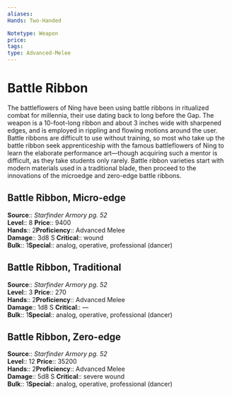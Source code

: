 ```yaml
---
aliases: 
Hands: Two-Handed

Notetype: Weapon
price: 
tags: 
type: Advanced-Melee
---
```


# Battle Ribbon

The battleflowers of Ning have been using battle ribbons in ritualized combat for millennia, their use dating back to long before the Gap. The weapon is a 10-foot-long ribbon and about 3 inches wide with sharpened edges, and is employed in rippling and flowing motions around the user. Battle ribbons are difficult to use without training, so most who take up the battle ribbon seek apprenticeship with the famous battleflowers of Ning to learn the elaborate performance art—though acquiring such a mentor is difficult, as they take students only rarely. Battle ribbon varieties start with modern materials used in a traditional blade, then proceed to the innovations of the microedge and zero-edge battle ribbons.  

## Battle Ribbon, Micro-edge

**Source**:: _Starfinder Armory pg. 52_  
**Level**:: 8
**Price**:: 9400  
**Hands**:: 2**Proficiency**:: Advanced Melee  
**Damage**:: 3d8 S
**Critical**:: wound  
**Bulk**:: 1**Special**:: analog, operative, professional (dancer)

## Battle Ribbon, Traditional

**Source**:: _Starfinder Armory pg. 52_  
**Level**:: 3
**Price**:: 270  
**Hands**:: 2**Proficiency**:: Advanced Melee  
**Damage**:: 1d8 S
**Critical**:: —  
**Bulk**:: 1**Special**:: analog, operative, professional (dancer)

## Battle Ribbon, Zero-edge

**Source**:: _Starfinder Armory pg. 52_  
**Level**:: 12
**Price**:: 35200  
**Hands**:: 2**Proficiency**:: Advanced Melee  
**Damage**:: 5d8 S
**Critical**:: severe wound  
**Bulk**:: 1**Special**:: analog, operative, professional (dancer)
